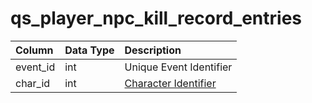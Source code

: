 # qs\_player\_npc\_kill\_record\_entries

| Column | Data Type | Description |
| :--- | :--- | :--- |
| event\_id | int | Unique Event Identifier |
| char\_id | int | [Character Identifier](https://github.com/EQEmu/docs-db-schema/tree/774e95edd473c84dafd6fe13b9b699f6b84a7ce8/docs/schema/categories/query_server/character_data.md) |

